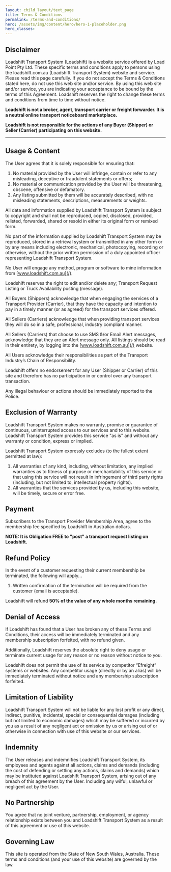 ```yaml
---
layout: child_layout/text_page
title: Terms & Conditions
permalink: /terms-and-conditions/
hero: /assets/img/content/hero/hero-1-placeholder.png
hero_classes:
---
```


## Disclaimer

Loadshift Transport System (Loadshift) is a website service offered by Load Point Pty Ltd. These specific terms and conditions apply to persons using the loadshift.com.au (Loadshift Transport System) website and service. Please read this page carefully. If you do not accept the Terms & Conditions stated here, do not use this web site and/or service. By using this web site and/or service, you are indicating your acceptance to be bound by the terms of this Agreement. Loadshift reserves the right to change these terms and conditions from time to time without notice.

__Loadshift is not a broker, agent, transport carrier or freight forwarder. It is a neutral online transport noticeboard marketplace.__

__Loadshift is not responsible for the actions of any Buyer (Shipper) or Seller (Carrier) participating on this website.__

---

## Usage &amp; Content

The User agrees that it is solely responsible for ensuring that:

1. No material provided by the User will infringe, contain or refer to any misleading, deceptive or fraudulent statements or offers;
2. No material or communication provided by the User will be threatening, obscene, offensive or defamatory.
3. Any listing submitted by them will be accurately described, with no misleading statements, descriptions, measurements or weights.

All data and information supplied by Loadshift Transport System is subject to copyright and shall not be reproduced, copied, disclosed, provided, relisted, forwarded, shared or resold in either its original form or remixed form.

No part of the information supplied by Loadshift Transport System may be reproduced, stored in a retrieval system or transmitted in any other form or by any means including electronic, mechanical, photocopying, recording or otherwise, without the prior written permission of a duly appointed officer representing Loadshift Transport System.

No User will engage any method, program or software to mine information from [www.loadshift.com.au](/).

Loadshift reserves the right to edit and/or delete any; Transport Request Listing or Truck Availability posting (message).

All Buyers (Shippers) acknowledge that when engaging the services of a Transport Provider (Carrier), that they have the capacity and intention to pay in a timely manner (or as agreed) for the transport services offered.

All Sellers (Carriers) acknowledge that when providing transport services they will do so in a safe, professional, industry compliant manner.

All Sellers (Carriers) that choose to use SMS &/or Email Alert messages, acknowledge that they are an Alert message only. All listings should be read in their entirety, by logging into the [www.loadshift.com.au](/) website.

All Users acknowledge their responsibilities as part of the Transport Industry’s Chain of Responsibility.

Loadshift offers no endorsement for any User (Shipper or Carrier) of this site and therefore has no participation in or control over any transport transaction.

Any illegal behaviour or actions should be immediately reported to the Police.

## Exclusion of Warranty

Loadshift Transport System makes no warranty, promise or guarantee of continuous, uninterrupted access to our services and to this website. Loadshift Transport System provides this service "as is" and without any warranty or condition, express or implied.

Loadshift Transport System expressly excludes (to the fullest extent permitted at law):

1. All warranties of any kind, including, without limitation, any implied warranties as to fitness of purpose or merchantability of this service or that using this service will not result in infringement of third party rights (including, but not limited to, intellectual property rights).
2. All warranties that the services provided by us, including this website, will be timely, secure or error free.

## Payment

Subscribers to the Transport Provider Membership Area, agree to the membership fee specified by Loadshift in Australian dollars.

__NOTE: It is Obligation FREE to "post" a transport request listing on Loadshift.__

## Refund Policy

In the event of a customer requesting their current membership be terminated, the following will apply...

1. Written confirmation of the termination will be required from the customer (email is acceptable).

Loadshift will refund __50% of the value of any whole months remaining.__

## Denial of Access

If Loadshift has found that a User has broken any of these Terms and Conditions, their access will be immediately terminated and any membership subscription forfeited, with no refund given.

Additionally, Loadshift reserves the absolute right to deny usage or terminate current usage for any reason or no reason without notice to you.

Loadshift does not permit the use of its service by competitor “Efreight” systems or websites. Any competitor usage (directly or by an alias) will be immediately terminated without notice and any membership subscription forfeited.

## Limitation of Liability

Loadshift Transport System will not be liable for any lost profit or any direct, indirect, punitive, incidental, special or consequential damages (including but not limited to economic damages) which may be suffered or incurred by you as a result of any negligent act or omission by us or arising out of or otherwise in connection with use of this website or our services.

## Indemnity

The User releases and indemnifies Loadshift Transport System, its employees and agents against all actions, claims and demands (including the cost of defending or settling any actions, claims and demands) which may be instituted against Loadshift Transport System, arising out of any breach of this agreement by the User. Including any wilful, unlawful or negligent act by the User.

## No Partnership

You agree that no joint venture, partnership, employment, or agency relationship exists between you and Loadshift Transport System as a result of this agreement or use of this website.

## Governing Law

This site is operated from the State of New South Wales, Australia. These terms and conditions (and your use of this website) are governed by the law.